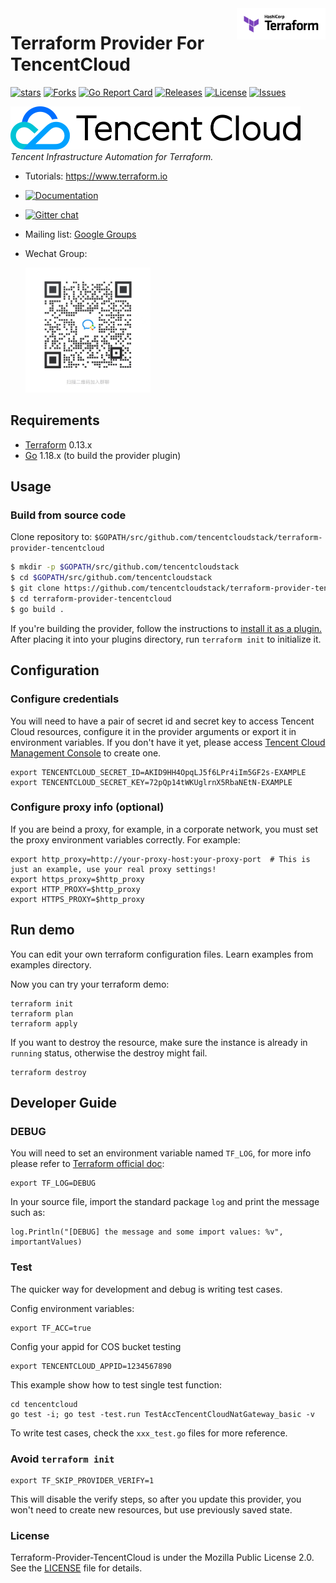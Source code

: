 <a href="https://terraform.io">
   <img src=".github/terraform_logo.svg" alt="Terraform logo" title="Terraform" align="right" height="50">
</a>

# Terraform Provider For TencentCloud

[![stars](https://img.shields.io/github/stars/tencentcloudstack/terraform-provider-tencentcloud)](https://img.shields.io/github/stars/tencentcloudstack/terraform-provider-tencentcloud)
[![Forks](https://img.shields.io/github/forks/tencentcloudstack/terraform-provider-tencentcloud)](https://img.shields.io/github/forks/tencentcloudstack/terraform-provider-tencentcloud)
[![Go Report Card](https://goreportcard.com/badge/github.com/tencentcloudstack/terraform-provider-tencentcloud)](https://goreportcard.com/report/github.com/tencentcloudstack/terraform-provider-tencentcloud)
[![Releases](https://img.shields.io/github/release/tencentcloudstack/terraform-provider-tencentcloud.svg?style=flat-square)](https://github.com/tencentcloudstack/terraform-provider-tencentcloud/releases)
[![License](https://img.shields.io/github/license/tencentcloudstack/terraform-provider-tencentcloud)](https://img.shields.io/github/license/tencentcloudstack/terraform-provider-tencentcloud)
[![Issues](https://img.shields.io/github/issues/tencentcloudstack/terraform-provider-tencentcloud)](https://img.shields.io/github/issues/tencentcloudstack/terraform-provider-tencentcloud)

<div>
  <p>
    <a href="https://cloud.tencent.com">
        <img src=".github/01_Tcloud_logo_Eng.png" alt="logo" title="Terraform" height="69">
    </a>
    <br>
    <i>Tencent Infrastructure Automation for Terraform.</i>
    <br>
  </p>
</div>

* Tutorials: https://www.terraform.io
* [![Documentation](https://img.shields.io/badge/documentation-blue)](https://registry.terraform.io/providers/tencentcloudstack/tencentcloud/latest/docs)
* [![Gitter chat](https://badges.gitter.im/hashicorp-terraform/Lobby.png)](https://gitter.im/hashicorp-terraform/Lobby)
* Mailing list: [Google Groups](http://groups.google.com/group/terraform-tool)
* Wechat Group:

    <img src=".github/02_Tcloud_wechat.jpg" width="200"/>

## Requirements

* [Terraform](https://www.terraform.io/downloads.html) 0.13.x
* [Go](https://golang.org/doc/install) 1.18.x (to build the provider plugin)

## Usage

### Build from source code

Clone repository to: `$GOPATH/src/github.com/tencentcloudstack/terraform-provider-tencentcloud`

```sh
$ mkdir -p $GOPATH/src/github.com/tencentcloudstack
$ cd $GOPATH/src/github.com/tencentcloudstack
$ git clone https://github.com/tencentcloudstack/terraform-provider-tencentcloud.git
$ cd terraform-provider-tencentcloud
$ go build .
```

If you're building the provider, follow the instructions to [install it as a plugin.](https://www.terraform.io/docs/plugins/basics.html#installing-a-plugin) After placing it into your plugins directory,  run `terraform init` to initialize it.

## Configuration

### Configure credentials

You will need to have a pair of secret id and secret key to access Tencent Cloud resources, configure it in the provider arguments or export it in environment variables. If you don't have it yet, please access [Tencent Cloud Management Console](https://console.cloud.tencent.com/cam/capi) to create one.

```
export TENCENTCLOUD_SECRET_ID=AKID9HH4OpqLJ5f6LPr4iIm5GF2s-EXAMPLE
export TENCENTCLOUD_SECRET_KEY=72pQp14tWKUglrnX5RbaNEtN-EXAMPLE
```

### Configure proxy info (optional)

If you are beind a proxy, for example, in a corporate network, you must set the proxy environment variables correctly. For example:

```
export http_proxy=http://your-proxy-host:your-proxy-port  # This is just an example, use your real proxy settings!
export https_proxy=$http_proxy
export HTTP_PROXY=$http_proxy
export HTTPS_PROXY=$http_proxy
```

## Run demo

You can edit your own terraform configuration files. Learn examples from examples directory.

Now you can try your terraform demo:

```
terraform init
terraform plan
terraform apply
```

If you want to destroy the resource, make sure the instance is already in ``running`` status, otherwise the destroy might fail.

```
terraform destroy
```

## Developer Guide

### DEBUG

You will need to set an environment variable named ``TF_LOG``, for more info please refer to [Terraform official doc](https://www.terraform.io/docs/internals/debugging.html):

```
export TF_LOG=DEBUG
```

In your source file, import the standard package ``log`` and print the message such as:

```
log.Println("[DEBUG] the message and some import values: %v", importantValues)
```

### Test

The quicker way for development and debug is writing test cases.

Config environment variables:
```
export TF_ACC=true
```

Config your appid for COS bucket testing
```
export TENCENTCLOUD_APPID=1234567890
```

This example show how to test single test function:
```
cd tencentcloud
go test -i; go test -test.run TestAccTencentCloudNatGateway_basic -v
```

To write test cases, check the `xxx_test.go` files for more reference.

### Avoid ``terraform init``

```
export TF_SKIP_PROVIDER_VERIFY=1
```

This will disable the verify steps, so after you update this provider, you won't need to create new resources, but use previously saved state.

### License

Terraform-Provider-TencentCloud is under the Mozilla Public License 2.0. See the [LICENSE](LICENSE) file for details.